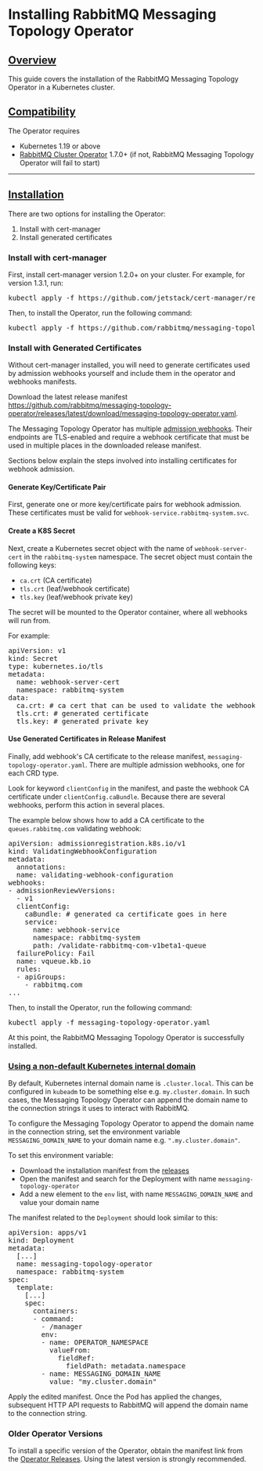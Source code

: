 # Installing RabbitMQ Messaging Topology Operator

## <a id="overview" class="anchor" href="#overview">Overview</a>

This guide covers the installation of the RabbitMQ Messaging Topology Operator in a Kubernetes cluster.

## <a id='compatibility' class='anchor' href='#compatibility'>Compatibility</a>

The Operator requires

* Kubernetes 1.19 or above
* [RabbitMQ Cluster Operator](https://github.com/rabbitmq/cluster-operator) 1.7.0+ (if not, RabbitMQ Messaging Topology Operator will fail to start)

-----

## <a id='installation' class='anchor' href='#installation'>Installation</a>

There are two options for installing the Operator:

1. Install with cert-manager
2. Install generated certificates

### Install with cert-manager

First, install cert-manager version 1.2.0+ on your cluster. For example, for version 1.3.1, run:

<pre class="lang-bash">
kubectl apply -f https://github.com/jetstack/cert-manager/releases/download/v1.3.1/cert-manager.yaml
</pre>

Then, to install the Operator, run the following command:

<pre class="lang-bash">
kubectl apply -f https://github.com/rabbitmq/messaging-topology-operator/releases/latest/download/messaging-topology-operator-with-certmanager.yaml
</pre>

### Install with Generated Certificates

Without cert-manager installed, you will need to generate certificates used by admission webhooks yourself and include them in the operator and webhooks manifests.

Download the latest release manifest https://github.com/rabbitmq/messaging-topology-operator/releases/latest/download/messaging-topology-operator.yaml.

The Messaging Topology Operator has multiple [admission webhooks](https://kubernetes.io/docs/reference/access-authn-authz/extensible-admission-controllers/).
Their endpoints are TLS-enabled and require a webhook certificate that must be used in multiple places in the downloaded release manifest.

Sections below explain the steps involved into installing certificates for webhook admission.

#### Generate Key/Certificate Pair

First, generate one or more key/certificate pairs for webhook admission.
These certificates must be valid for `webhook-service.rabbitmq-system.svc`.

#### Create a K8S Secret

Next, create a Kubernetes secret object with the name of `webhook-server-cert` in the `rabbitmq-system` namespace.
The secret object must contain the following keys:

 * `ca.crt` (CA certificate)
 * `tls.crt` (leaf/webhook certificate)
 * `tls.key` (leaf/webhook private key)

The secret will be mounted to the Operator container, where all webhooks will run from.

For example:

<pre class="lang-yaml">
apiVersion: v1
kind: Secret
type: kubernetes.io/tls
metadata:
  name: webhook-server-cert
  namespace: rabbitmq-system
data:
  ca.crt: # ca cert that can be used to validate the webhook's server certificate
  tls.crt: # generated certificate
  tls.key: # generated private key
</pre>

#### Use Generated Certificates in Release Manifest

Finally, add webhook's CA certificate to the release manifest, `messaging-topology-operator.yaml`.
There are multiple admission webhooks, one for each CRD type.

Look for keyword `clientConfig` in the manifest, and paste the webhook CA certificate under `clientConfig.caBundle`.
Because there are several webhooks, perform this action in several places.

The example below shows how to add a CA certificate to the `queues.rabbitmq.com` validating webhook:

<pre class="lang-yaml">
apiVersion: admissionregistration.k8s.io/v1
kind: ValidatingWebhookConfiguration
metadata:
  annotations:
  name: validating-webhook-configuration
webhooks:
- admissionReviewVersions:
  - v1
  clientConfig:
    caBundle: # generated ca certificate goes in here
    service:
      name: webhook-service
      namespace: rabbitmq-system
      path: /validate-rabbitmq-com-v1beta1-queue
  failurePolicy: Fail
  name: vqueue.kb.io
  rules:
  - apiGroups:
    - rabbitmq.com
...</pre>


Then, to install the Operator, run the following command:

<pre class="lang-bash">
kubectl apply -f messaging-topology-operator.yaml
</pre>

At this point, the RabbitMQ Messaging Topology Operator is successfully installed.

### <a id="non-default-k8s-domain" class='anchor' href="#non-default-k8s-domain">Using a non-default Kubernetes internal domain</a>

By default, Kubernetes internal domain name is `.cluster.local`. This can be configured
in `kubeadm` to be something else e.g. `my.cluster.domain`. In such cases, the Messaging
Topology Operator can append the domain name to the connection strings it uses to interact
with RabbitMQ.

To configure the Messaging Topology Operator to append the domain name in the connection string,
set the environment variable `MESSAGING_DOMAIN_NAME` to your domain name e.g. `".my.cluster.domain"`.

To set this environment variable:

- Download the installation manifest from the [releases](https://github.com/rabbitmq/messaging-topology-operator/releases)
- Open the manifest and search for the Deployment with name `messaging-topology-operator`
- Add a new element to the `env` list, with name `MESSAGING_DOMAIN_NAME` and value your domain name

The manifest related to the `Deployment` should look similar to this:

<pre class="lang-yaml">
apiVersion: apps/v1
kind: Deployment
metadata:
  [...]
  name: messaging-topology-operator
  namespace: rabbitmq-system
spec:
  template:
    [...]
    spec:
      containers:
      - command:
        - /manager
        env:
        - name: OPERATOR_NAMESPACE
          valueFrom:
            fieldRef:
              fieldPath: metadata.namespace
        - name: MESSAGING_DOMAIN_NAME
          value: "my.cluster.domain"
</pre>

Apply the edited manifest. Once the Pod has applied the changes, subsequent HTTP API requests to
RabbitMQ will append the domain name to the connection string.

### Older Operator Versions

To install a specific version of the Operator, obtain the manifest link from the
[Operator Releases](https://github.com/rabbitmq/messaging-topology-operator/releases).
Using the latest version is strongly recommended.

